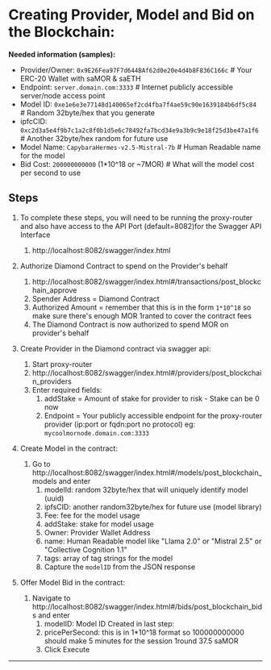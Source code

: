 
# Creating Provider, Model and Bid on the Blockchain:

**Needed information (samples):**
* Provider/Owner:   `0x9E26Fea97F7d644BAf62d0e20e4d4b8F836C166c` # Your ERC-20 Wallet with saMOR & saETH
* Endpoint:         `server.domain.com:3333` # Internet publicly accessible server/node access point 
* Model ID:         `0xe1e6e3e77148d140065ef2cd4fba7f4ae59c90e1639184b6df5c84` # Random 32byte/hex that you generate 
* ipfcCID:          `0xc2d3a5e4f9b7c1a2c8f0b1d5e6c78492fa7bcd34e9a3b9c9e18f25d3be47a1f6` # Another 32byte/hex random for future use
* Model Name:       `CapybaraHermes-v2.5-Mistral-7b` # Human Readable name for the model
* Bid Cost:         `200000000000` (1*10^18 or ~7MOR) # What will the model cost per second to use

## Steps
1. To complete these steps, you will need to be running the proxy-router and also have access to the API Port (default=8082)for the Swagger API Interface
    1. http://localhost:8082/swagger/index.html

1. Authorize Diamond Contract to spend on the Provider's behalf 
    1. http://localhost:8082/swagger/index.html#/transactions/post_blockchain_approve 
    1. Spender Address = Diamond Contract 
    1. Authorized Amount = remember that this is in the form `1*10^18` so make sure there's enough MOR 1ranted to cover the contract fees 
    1. The Diamond Contract is now authorized to spend MOR on provider's behalf 

1. Create Provider in the Diamond contract via swagger api:
    1. Start proxy-router 
    1. http://localhost:8082/swagger/index.html#/providers/post_blockchain_providers
    1. Enter required fields:   
        1. addStake = Amount of stake for provider to risk - Stake can be 0 now 
        1. Endpoint = Your publicly accessible endpoint for the proxy-router provider (ip:port or fqdn:port no protocol) eg: `mycoolmornode.domain.com:3333`

1. Create Model in the contract:
    1. Go to http://localhost:8082/swagger/index.html#/models/post_blockchain_models and enter
        1. modelId: random 32byte/hex that will uniquely identify model (uuid)
        1. ipfsCID: another random32byte/hex for future use (model library)
        1. Fee: fee for the model usage
        1. addStake: stake for model usage 
        1. Owner: Provider Wallet Address 
        1. name: Human Readable model like "Llama 2.0" or "Mistral 2.5" or "Collective Cognition 1.1" 
        1. tags: array of tag strings for the model 
        1. Capture the `modelID` from the JSON response

1. Offer Model Bid in the contract: 
    1. Navigate to http://localhost:8082/swagger/index.html#/bids/post_blockchain_bids and enter
        1. modelID: Model ID Created in last step: 
        1. pricePerSecond: this is in 1*10^18 format so 100000000000 should make 5 minutes for the session 1round 37.5 saMOR 
        1. Click Execute 

----------------